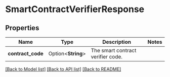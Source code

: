 # SmartContractVerifierResponse

## Properties

Name | Type | Description | Notes
------------ | ------------- | ------------- | -------------
**contract_code** | Option<**String**> | The smart contract verifier code. | 

[[Back to Model list]](../README.md#documentation-for-models) [[Back to API list]](../README.md#documentation-for-api-endpoints) [[Back to README]](../README.md)


